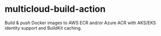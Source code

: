 # multicloud-build-action
Build &amp; push Docker images to AWS ECR and/or Azure ACR with AKS/EKS identity support and BuildKit caching.
